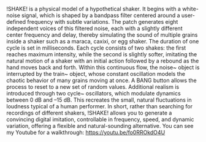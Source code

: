 !SHAKE! is a physical model of a hypothetical shaker. It begins with a white-noise signal, which is shaped by a bandpass filter centered around a user-defined frequency with subtle variations. The patch generates eight independent voices of this filtered noise, each with a slightly different center frequency and delay, thereby simulating the sound of multiple grains inside a shaker such as a maraca, caxixi, or egg shaker.
The duration of one cycle is set in milliseconds. Each cycle consists of two shakes: the first reaches maximum intensity, while the second is slightly softer, imitating the natural motion of a shaker with an initial action followed by a rebound as the hand moves back and forth. Within this continuous flow, the noise~ object is interrupted by the train~ object, whose constant oscillation models the chaotic behavior of many grains moving at once. A BANG button allows the process to reset to a new set of random values.
Additional realism is introduced through two cycle~ oscillators, which modulate dynamics between 0 dB and –15 dB. This recreates the small, natural fluctuations in loudness typical of a human performer.
In short, rather than searching for recordings of different shakers, !SHAKE! allows you to generate a convincing digital imitation, controllable in frequency, speed, and dynamic variation, offering a flexible and natural-sounding alternative.
You can see my Youtube for a walkthrough: https://youtu.be/fo0RROkdO4U
